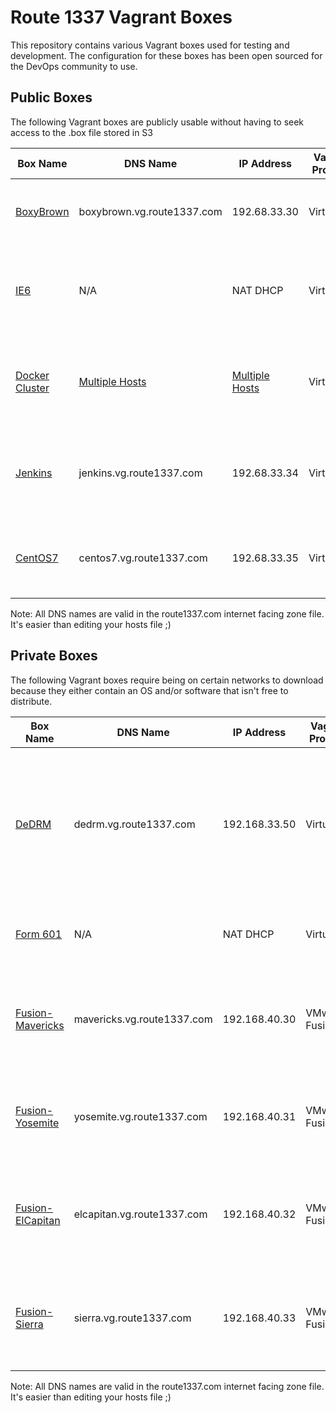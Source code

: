 Route 1337 Vagrant Boxes
==================================
This repository contains various Vagrant boxes used for testing and development. The configuration for these boxes has been open sourced for the DevOps community to use. 

Public Boxes
------------
The following Vagrant boxes are publicly usable without having to seek access to the .box file stored in S3

| Box Name                                         | DNS Name                                         | IP Address                                       | Vagrant Provider   | Description                                                                             | Purpose                                                                   |
|------------------------------------------------- |--------------------------------------------------|--------------------------------------------------|--------------------|-----------------------------------------------------------------------------------------|---------------------------------------------------------------------------|
| [BoxyBrown](documentation/boxybrown.md)          | boxybrown.vg.route1337.com                       | 192.68.33.30                                     | VirtualBox         | A general purpose Ubuntu 14.04 with some customizations                                 | General quick linux testing of various things                             |
| [IE6](documentation/ie6.md)                      | N/A                                              | NAT DHCP                                         | VirtualBox         | Windows XP with GUI that has Internet Explorer 6 installed                              | Accessing admin UIs that require the legacy browser Internet Explorer 6   |
| [Docker Cluster](documentation/dockercluster.md) | [Multiple Hosts](documentation/dockercluster.md) | [Multiple Hosts](documentation/dockercluster.md) | VirtualBox         | 3 boxes that run Ubuntu 14.04. One Docker Registry, and 2 hosts                         | Development and testing of Docker containers and/or Docker services       |
| [Jenkins](documentation/jenkins.md)              | jenkins.vg.route1337.com                         | 192.68.33.34                                     | VirtualBox         | The latest Jenkins LTS running on Ubuntu 14.04 with nginx proxying it to port 80        | Testing Jenkins plugins and integrations                                  |
| [CentOS7](documentation/centos7.md)              | centos7.vg.route1337.com                         | 192.68.33.35                                     | VirtualBox         | A general purpose CentOS7 with some customizations                                      | General quick linux testing of various things in CentOS 7                 |

Note: All DNS names are valid in the route1337.com internet facing zone file. It's easier than editing your hosts file ;)

Private Boxes
------------
The following Vagrant boxes require being on certain networks to download because they either contain an OS and/or software that isn't free to distribute.

| Box Name                                                 | DNS Name                             | IP Address    | Vagrant Provider   | Description                                                                                           | Purpose                                                                               |
|----------------------------------------------------------|--------------------------------------|---------------|--------------------|-------------------------------------------------------------------------------------------------------|---------------------------------------------------------------------------------------|
| [DeDRM](documentation/dedrm.md)                          | dedrm.vg.route1337.com               | 192.168.33.50 | VirtualBox         | A Windows 8.1 box with GUI that contains tools for stripping DRM from iTunes videos and Kindle eBooks | Removing DRM from content so it can be viewed on more than one brand of products      |
| [Form 601](documentation/form601.md)                     | N/A                                  | NAT DHCP      | VirtualBox         | Windows XP with IE6, FireFox and Java6 installed                                                      | Filing FCC Form 601 applications                                                      |
| [Fusion-Mavericks](documentation/fusion-mavericks.md)    | mavericks.vg.route1337.com           | 192.168.40.30 | VMware Fusion      | A basic OS X Mavericks 10.9.5 installation with Ansible preinstalled                                  | Testing Chef/Ansible code against OS X Mavericks                                      |
| [Fusion-Yosemite](documentation/fusion-yosemite.md)      | yosemite.vg.route1337.com            | 192.168.40.31 | VMware Fusion      | A basic OS X Yosemite 10.10.5 installation with Ansible preinstalled                                  | Testing Chef/Ansible code against OS X Yosemite                                       |
| [Fusion-ElCapitan](documentation/fusion-elcapitan.md)    | elcapitan.vg.route1337.com           | 192.168.40.32 | VMware Fusion      | A basic OS X El Capitan 10.11.6 installation with Ansible preinstalled                                | Testing Chef/Ansible code against OS X El Capitan                                     |
| [Fusion-Sierra](documentation/fusion-sierra.md)          | sierra.vg.route1337.com              | 192.168.40.33 | VMware Fusion      | A basic macOS Sierra 10.12.0 installation with Ansible preinstalled                                   | Testing Chef/Ansible code against macOS Sierra                                        |

Note: All DNS names are valid in the route1337.com internet facing zone file. It's easier than editing your hosts file ;)
